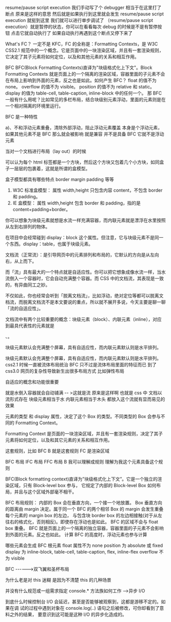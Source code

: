 <!-- BFC,IFC,GFC和FFC -->

resume/pause script execution
我们手动写了个 debugger 相当于在这里打了断点 原来是这样的意思 然后就是如果执行到这里就会发生 resume/pause script execution
就挺到这里 我们就可以进行单步调试了 （resume/pause script execution）就是暂停的状态，你可以在看看每次 debug 的时候是不是有暂停按钮 点击它就自动执行了
如果自动执行再遇到这个断点又停下来了

What's FC？
一定不是 KFC，FC 的全称是：Formatting Contexts，是 W3C CSS2.1 规范中的一个概念。它是页面中的一块渲染区域，并且有一套渲染规则，它决定了其子元素将如何定位，以及和其他元素的关系和相互作用。

BFC
BFC(Block Formatting Contexts)直译为"块级格式化上下文"。Block Formatting Contexts 就是页面上的一个隔离的渲染区域，容器里面的子元素不会在布局上影响到外面的元素，反之也是如此。如何产生 BFC？
float 的值不为 none。
overflow 的值不为 visible。
position 的值不为 relative 和 static。
display 的值为 table-cell, table-caption, inline-block 中的任何一个。
那 BFC 一般有什么用呢？比如常见的多栏布局，结合块级别元素浮动，里面的元素则是在一个相对隔离的环境里运行。

BFC 是一种特性

a)、不和浮动元素重叠，清除外部浮动，阻止浮动元素覆盖 本身是个浮动元素，如果其他元素不是 BFC 那么就会被影响
就是兼容 并不是具备 BFC 它就不是浮动元素

当对一个文档进行布局（lay out）的时候

可以认为每个 html 标签都是一个方块，然后这个方块又包着几个小方块，如同盒子一层层的包裹着，这就是所谓的盒模型。

盒子模型都具有哪些特点 border margin padding 等等

1. W3C 标准盒模型：
   属性 width,height 只包含内容 content，不包含 border 和 padding。
2. IE 盒模型：
   属性 width,height 包含 border 和 padding，指的是 content+padding+border。

你可以想象为块级元素就想是水流一样充满容器，而内联元素就是漂浮在水里按照从左到右排列的物体。

在项目中会经常碰到 display：block 这个属性。但注意，它与块级元素不是同一个东西。display：table，也属于块级元素。

文档流（正常流）：是引导网页中的元素排列和布局的，它默认的方向是从左向右，从上而下。

而「流」具有最大的一个特点就是自适应性。你可以把它想象成像水流一样，当水流倒入一个容器时，它会自动充满整个容器。而 CSS 中的文档流，其表现是一致的，有异曲同工之妙。

不仅如此，你也经常会听到「脱离文档流」，比如浮动，绝对定位等都可以脱离文档流，而脱离文档流不是本文要说的重点，所以就不展开多说，今天主要是聊一聊「流的自适应性」。

文档流中有两个比较重要的概念：块级元素（block）、内联元素（inline），对应到最具代表性的元素就是<div>、<span>。

块级元素默认会充满整个屏幕，具有自适应性，而内联元素默认则是水平排列。

块级元素默认会充满整个屏幕，具有自适应性，而内联元素默认则是水平排列。
css2.1 时候一直被流体布局统治 BFC 只不过是流体布局里面的特征而已
到了 css3.0 网页的复杂性导致新生出很多布局方式 比如弹性布局

自适应的概念和功能很重要

就是水倒入容器就会自动铺满 -- >这就是流 原来是这样啊
也就是 css 中 文档以流形式存在 块级元素相当于水 内联元素相当于木头 都放入这个流就有显而易见的效果

元素的类型 和 display 属性，决定了这个 Box 的类型。不同类型的 Box 会参与不同的 Formatting Context。

Formatting Context 是页面的一块渲染区域，并且有一套渲染规则，决定了其子元素将如何定位，以及和其它元素的关系和相互作用。

这套规则，比如 BFC B 就是这套规则 FC 是渲染区域

BFC 布局 IFC 布局 FFC 布局
B 我可以理解成规则 理解为我这个元素具备这个规则

BFC(Block formatting context)直译为”块级格式化上下文”。它是一个独立的渲染区域，只有 Block-level box 参与， 它规定了内部的 Block-level Box 如何布局，并且与这个区域外部毫不相干。

BFC 布局规则：
内部的 Box 会在垂直方向，一个接一个地放置。
Box 垂直方向的距离由 margin 决定。属于同一个 BFC 的两个相邻 Box 的 margin 会发生重叠
每个元素的 margin box 的左边， 与包含块 border box 的左边相接触(对于从左往右的格式化，否则相反)。即使存在浮动也是如此。
BFC 的区域不会与 float box 重叠。
BFC 就是页面上的一个隔离的独立容器，容器里面的子元素不会影响到外面的元素。反之也如此。
计算 BFC 的高度时，浮动元素也参与计算

哪些元素会生成 BFC
根元素
float 属性不为 none
position 为 absolute 或 fixed
display 为 inline-block, table-cell, table-caption, flex, inline-flex
overflow 不为 visible

BFC ------>双飞翼和圣杯布局

为什么老是对 this 迷糊 是因为不清楚 this 的几种场景

并没有什么规范或一组需求指定 console.\* 方法族如何工作 -->异步 I/O

到底什么时候控制台 I/O 会延迟，甚至是否能够被观察到，这都是游移不定的。如果在调
试的过程中遇到对象在 console.log(..) 语句之后被修改，可你却看到了意料之外的结果，
要意识到这可能是这种 I/O 的异步化造成的。
